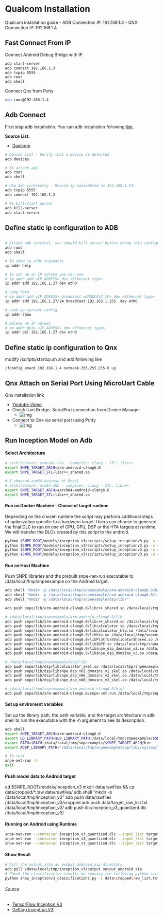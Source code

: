 # Qualcom Installation

Qualcom installation guide
    - ADB Connection IP: 192.168.1.3
    - QNX Connection IP: 192.168.1.4
  
## Fast Connect From IP
Connect Android Debug Bridge with IP

```bash
adb start-server
adb connect 192.168.1.3
adb tcpip 5555
adb root
adb shell
```

Connect Qnx from Putty
```bash
ssh root@192.168.1.4
```

## Adb Connect 
First step adb installation. You can adb installation following [link](https://www.xda-developers.com/install-adb-windows-macos-linux/).

**Source List:**
- [Qualcom](https://developer.qualcomm.com/qualcomm-robotics-kit/learning-resources/setting-up-adb-wifi)

```bash
# Device list - Verify that a device is detected
adb devices

# To attach adb
adb root
adb shell

# Use adb wirelessly - Device ip considered as 192.168.1.54
adb tcpip 5555
adb connect 192.168.1.3

# To kill/start server
adb kill-server
adb start-server

```
## Define static ip configuration to ADB
```bash

# Attach adb terminal, you should kill server before doing this configuration
adb root
adb shell

# To show ip addr argumants 
ip addr help

# To set up an IP adress you can use
# ip addr add <IP_ADRESS> dev <Ethernet type>
ip addr add 192.168.1.27 dev eth0

# Long form
# ip addr add <IP_ADRESS> broadcast <BRODCAST_IP> dev <Ethernet type>
ip addr add 192.168.1.27/24 broadcast 192.168.1.255  dev eth0 

# Look up current config 
ip addr show

# Delete an IP adrees
# ip addr dele <IP_ADRESS> dev <Ethernet type>
ip addr del 192.168.1.27 dev eth0

```

## Define static ip configuration to Qnx
modify /scripts/startup.sh and add following line

```bash
ifconfig emac0 192.168.1.4 netmask 255.255.255.0 up
```

## Qnx Attach on Serial Port Using MicroUart Cable
Qnx installation link

- [Youtube Video](https://www.youtube.com/watch?v=y42V_7ZTa-s&ab_channel=ResearchComputingServices%2CCarletonUniversity)
- Check Uart Bridge- SerialPort connection from Device Manager
  - ![img](/togg/device_manager.png)
- Connect to Qnx via serial port using Putty
  - ![img](/togg/putty_serial.jpg)

## Run Inception Model on Adb

#### Select Architecture
```bash
# architecture: armeabi-v7a - compiler: clang - STL: libc++
export SNPE_TARGET_ARCH=arm-android-clang6.0
export SNPE_TARGET_STL=libc++_shared.so

# I choosed arm64 beacuse of Özsel
# architecture: arm64-v8a - compiler: clang - STL: libc++
export SNPE_TARGET_ARCH=aarch64-android-clang6.0
export SNPE_TARGET_STL=libc++_shared.so
```

#### Run on Docker Machine - Choice of target runtime

Depending on the chosen runtime the script may perform additional steps of optimization specific to a hardware target. Users can choose to generate the final DLC to run on one of CPU, GPU, DSP or the HTA targets at runtime. We will transfer the DLCs created by this script to the android. 

```bash
python $SNPE_ROOT/models/inception_v3/scripts/setup_inceptionv3.py -a ~/tmpdir -d
python $SNPE_ROOT/models/inception_v3/scripts/setup_inceptionv3.py -a ~/tmpdir -d -r dsp
python $SNPE_ROOT/models/inception_v3/scripts/setup_inceptionv3.py -a ~/tmpdir -r aip
python $SNPE_ROOT/models/inception_v3/scripts/setup_inceptionv3.py -a ~/tmpdir -r gpu
```

#### Run on Host Machine
Push SNPE libraries and the prebuilt snpe-net-run executable to /data/local/tmp/snpeexample on the Android target.
```bash
adb shell "mkdir -p /data/local/tmp/snpeexample/arm-android-clang6.0/bin"
adb shell "mkdir -p /data/local/tmp/snpeexample/arm-android-clang6.0/lib"
adb shell "mkdir -p /data/local/tmp/snpeexample/dsp/lib/"

adb push snpe/lib/arm-android-clang6.0/libc++_shared.so /data/local/tmp/snpeexample/arm-android-clang6.0/lib/

# /data/local/tmp/snpeexample/arm-android-clang6.0/lib
adb push snpe/lib/arm-android-clang6.0/libc++_shared.so /data/local/tmp/snpeexample/arm-android-clang6.0/lib/
adb push snpe/lib/arm-android-clang6.0/libcalculator.so /data/local/tmp/snpeexample/arm-android-clang6.0/lib/
adb push snpe/lib/arm-android-clang6.0/libcalculator_htp.so /data/local/tmp/snpeexample/arm-android-clang6.0/lib/
adb push snpe/lib/arm-android-clang6.0/libhta.so /data/local/tmp/snpeexample/arm-android-clang6.0/lib/
adb push snpe/lib/arm-android-clang6.0/libPlatformValidatorShared.so /data/local/tmp/snpeexample/arm-android-clang6.0/lib/
adb push snpe/lib/arm-android-clang6.0/libSNPE.so /data/local/tmp/snpeexample/arm-android-clang6.0/lib/
adb push snpe/lib/arm-android-clang6.0/libsnpe_dsp_domains_v2.so /data/local/tmp/snpeexample/arm-android-clang6.0/lib/
adb push snpe/lib/arm-android-clang6.0/libsnpe_dsp_domains_v3.so /data/local/tmp/snpeexample/arm-android-clang6.0/lib/

# /data/local/tmp/snpeexample/dsp/lib/
adb push snpe/lib/dsp/libcalculator_skel.so /data/local/tmp/snpeexample/dsp/lib/
adb push snpe/lib/dsp/libsnpe_dsp_v65_domains_v2_skel.so /data/local/tmp/snpeexample/dsp/lib/
adb push snpe/lib/dsp/libsnpe_dsp_v66_domains_v2_skel.so /data/local/tmp/snpeexample/dsp/lib/
adb push snpe/lib/dsp/libsnpe_dsp_v68_domains_v3_skel.so /data/local/tmp/snpeexample/dsp/lib/

# /data/local/tmp/snpeexample/arm-android-clang6.0/bin/
adb push snpe/bin/arm-android-clang6.0/snpe-net-run /data/local/tmp/snpeexample/arm-android-clang6.0/bin/


```
#### Set up enviroment variables

Set up the library path, the path variable, and the target architecture in adb shell to run the executable with the -h argument to see its description.

```bash
adb shell
export SNPE_TARGET_ARCH=arm-android-clang6.0
export LD_LIBRARY_PATH=$LD_LIBRARY_PATH:/data/local/tmp/snpeexample/$SNPE_TARGET_ARCH/lib
export PATH=$PATH:/data/local/tmp/snpeexample/$SNPE_TARGET_ARCH/bin
export ADSP_LIBRARY_PATH="/data/local/tmp/snpeexample/dsp/lib;/system/lib/rfsa/adsp;/system/vendor/lib/rfsa/adsp;/dsp"

# To test
snpe-net-run -h
exit
```

#### Push model data to Android target

cd $SNPE_ROOT/models/inception_v3
mkdir data/rawfiles && cp data/cropped/*.raw data/rawfiles/
adb shell "mkdir -p /data/local/tmp/inception_v3"
adb push data/rawfiles /data/local/tmp/inception_v3/cropped
adb push data/target_raw_list.txt /data/local/tmp/inception_v3/
adb push dlc/inception_v3_quantized.dlc /data/local/tmp/inception_v3/

#### Running on Android using Runtime
```bash
snpe-net-run --container inception_v3_quantized.dlc --input_list target_raw_list.txt
snpe-net-run --container inception_v3_quantized.dlc --input_list target_raw_list.txt --use_dsp
snpe-net-run --container inception_v3_quantized.dlc --input_list target_raw_list.txt --use_aip
```
#### Show Result

```bash
# Pull the output into an output_android_aip directory.
adb pull /data/local/tmp/inception_v3/output output_android_aip
# Check the classification results by running the following python script:
python show_inceptionv3_classifications.py -i data\cropped\raw_list.txt -o output_android -l data\imagenet_slim_labels.txt
```

###### Source
- [TensorFlow Inception V3](https://developer.qualcomm.com/sites/default/files/docs/snpe/tutorial_inceptionv3.html)
- [Getting Inception V3](https://developer.qualcomm.com/sites/default/files/docs/snpe/tutorial_setup.html#tutorial_setup_inception_v3)


